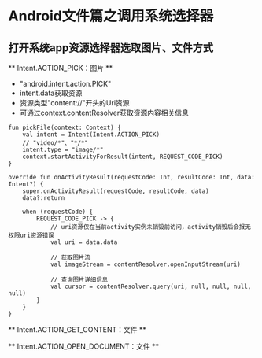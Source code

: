 # Android文件篇之调用系统选择器
## 打开系统app资源选择器选取图片、文件方式
** Intent.ACTION_PICK：图片 **
* "android.intent.action.PICK"
* intent.data获取资源
* 资源类型"content://"开头的Uri资源
* 可通过context.contentResolver获取资源内容相关信息
```
fun pickFile(context: Context) {
    val intent = Intent(Intent.ACTION_PICK)
    // "video/*"、"*/*"
    intent.type = "image/*"
    context.startActivityForResult(intent, REQUEST_CODE_PICK)
}

override fun onActivityResult(requestCode: Int, resultCode: Int, data: Intent?) {
    super.onActivityResult(requestCode, resultCode, data)
    data?:return

    when (requestCode) {
        REQUEST_CODE_PICK -> {
            // uri资源仅在当前activity实例未销毁前访问，activity销毁后会报无权限uri资源错误
            val uri = data.data

            // 获取图片流
            val imageStream = contentResolver.openInputStream(uri)

            // 查询图片详细信息
            val cursor = contentResolver.query(uri, null, null, null, null)
        }
    }
}
```

** Intent.ACTION_GET_CONTENT：文件 **


** Intent.ACTION_OPEN_DOCUMENT：文件 **

